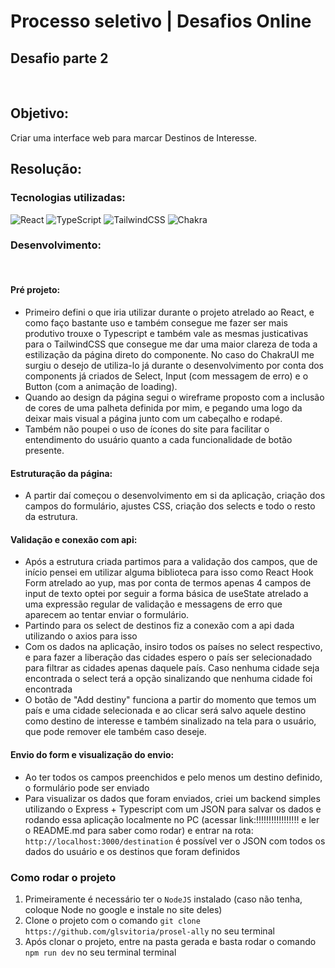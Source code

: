# Processo seletivo | Desafios Online

## Desafio parte 2
&nbsp;
## Objetivo: 
Criar uma interface web para marcar Destinos de Interesse.

## Resolução:
### Tecnologias utilizadas: 
![React](https://img.shields.io/badge/react-%2320232a.svg?style=for-the-badge&logo=react&logoColor=%2361DAFB) ![TypeScript](https://img.shields.io/badge/typescript-%23007ACC.svg?style=for-the-badge&logo=typescript&logoColor=white) ![TailwindCSS](https://img.shields.io/badge/tailwindcss-%2338B2AC.svg?style=for-the-badge&logo=tailwind-css&logoColor=white) ![Chakra](https://img.shields.io/badge/chakra-%234ED1C5.svg?style=for-the-badge&logo=chakraui&logoColor=white)
### Desenvolvimento:
&nbsp;
#### Pré projeto:
- Primeiro defini o que iria utilizar durante o projeto atrelado ao React, e como faço bastante uso e também consegue me fazer ser mais produtivo trouxe o Typescript e também vale as mesmas justicativas para o TailwindCSS que consegue me dar uma maior clareza de toda a estilização da página direto do componente. No caso do ChakraUI me surgiu o desejo de utiliza-lo já durante o desenvolvimento por conta dos components já criados de Select, Input (com messagem de erro) e o Button (com a animação de loading).
- Quando ao design da página segui o wireframe proposto com a inclusão de cores de uma palheta definida por mim, e pegando uma logo da deixar mais visual a página junto com um cabeçalho e rodapé.
- Também não poupei o uso de ícones do site para facilitar o entendimento do usuário quanto a cada funcionalidade de botão presente.
#### Estruturação da página:
- A partir daí começou o desenvolvimento em si da aplicação, criação dos campos do formulário, ajustes CSS, criação dos selects e todo o resto da estrutura.
#### Validação e conexão com api:
- Após a estrutura criada partimos para a validação dos campos, que de início pensei em utilizar alguma biblioteca para isso como React Hook Form atrelado ao yup, mas por conta de termos apenas 4 campos de input de texto optei por seguir a forma básica de useState atrelado a uma expressão regular de validação e messagens de erro que aparecem ao tentar enviar o formulário.
- Partindo para os select de destinos fiz a conexão com a api dada utilizando o axios para isso
- Com os dados na aplicação, insiro todos os países no select respectivo, e para fazer a liberação das cidades espero o país ser selecionadado para filtrar as cidades apenas daquele país. Caso nenhuma cidade seja encontrada o select terá a opção sinalizando que nenhuma cidade foi encontrada
- O botão de "Add destiny" funciona a partir do momento que temos um país e uma cidade selecionada e ao clicar será salvo aquele destino como destino de interesse e também sinalizado na tela para o usuário, que pode remover ele também caso deseje.
#### Envio do form e visualização do envio:
- Ao ter todos os campos preenchidos e pelo menos um destino definido, o formulário pode ser enviado
- Para visualizar os dados que foram enviados, criei um backend simples utilizando o Express + Typescript com um JSON para salvar os dados e rodando essa aplicação localmente no PC (acessar link:!!!!!!!!!!!!!!!!! e ler o README.md para saber como rodar) e entrar na rota: ```http://localhost:3000/destination``` é possível ver o JSON com todos os dados do usuário e os destinos que foram definidos

### Como rodar o projeto
1. Primeiramente é necessário ter o `NodeJS` instalado (caso não tenha, coloque Node no google e instale no site deles) 
2. Clone o projeto com o comando `git clone https://github.com/glsvitoria/prosel-ally` no seu terminal
3. Após clonar o projeto, entre na pasta gerada e basta rodar o comando `npm run dev` no seu terminal terminal


